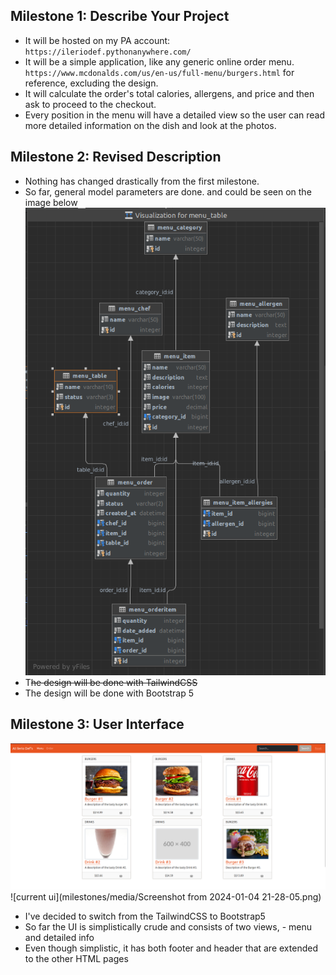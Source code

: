 ## Milestone 1: Describe Your Project
* It will be hosted on my PA account: `https://ileriodef.pythonanywhere.com/`
* It will be a simple application, like any generic online order menu. `https://www.mcdonalds.com/us/en-us/full-menu/burgers.html` for reference, excluding the design.
* It will calculate the order's total calories, allergens, and price and then ask to proceed to the checkout.
* Every position in the menu will have a detailed view so the user can read more detailed information on the dish and look at the photos.

## Milestone 2: Revised Description
* Nothing has changed drastically from the first milestone.
* So far, general model parameters are done. and could be seen on the image below
![current model diagram](milestones/media/db_structure_2.png)
* T~~he design will be done with TailwindCSS~~
* The design will be done with Bootstrap 5

## Milestone 3: User Interface
![current ui](milestones/media/Screenshot_2024_01_04.png)
![current ui](milestones/media/Screenshot from 2024-01-04 21-28-05.png)

* I've decided to switch from the TailwindCSS to Bootstrap5
* So far the UI is simplistically crude and consists of two views, - menu and detailed info
* Even though simplistic, it has both footer and header that are extended to the other HTML pages
